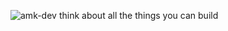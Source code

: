 ![amk-dev think about all the things you can build](https://user-images.githubusercontent.com/57758277/112735572-00a8b700-8f73-11eb-949c-c7f47c726acf.png)
